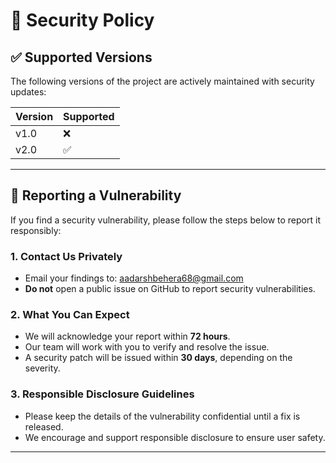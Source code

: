 # 🔐 Security Policy

## ✅ Supported Versions

The following versions of the project are actively maintained with security updates:

| Version | Supported |
| ------- | --------- |
| v1.0    | ❌         |
| v2.0    | ✅         |

---

## 📣 Reporting a Vulnerability

If you find a security vulnerability, please follow the steps below to report it responsibly:

### 1. Contact Us Privately

* Email your findings to: [aadarshbehera68@gmail.com](mailto:aadarshbehera68@gmail.com)
* **Do not** open a public issue on GitHub to report security vulnerabilities.

### 2. What You Can Expect

* We will acknowledge your report within **72 hours**.
* Our team will work with you to verify and resolve the issue.
* A security patch will be issued within **30 days**, depending on the severity.

### 3. Responsible Disclosure Guidelines

* Please keep the details of the vulnerability confidential until a fix is released.
* We encourage and support responsible disclosure to ensure user safety.

---